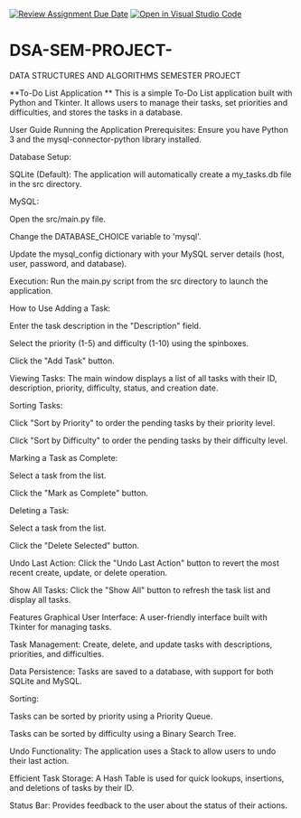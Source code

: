 [![Review Assignment Due Date](https://classroom.github.com/assets/deadline-readme-button-22041afd0340ce965d47ae6ef1cefeee28c7c493a6346c4f15d667ab976d596c.svg)](https://classroom.github.com/a/__oZ-IAL)
[![Open in Visual Studio Code](https://classroom.github.com/assets/open-in-vscode-2e0aaae1b6195c2367325f4f02e2d04e9abb55f0b24a779b69b11b9e10269abc.svg)](https://classroom.github.com/online_ide?assignment_repo_id=19822271&assignment_repo_type=AssignmentRepo)
# DSA-SEM-PROJECT-
DATA STRUCTURES AND ALGORITHMS SEMESTER PROJECT

**To-Do List Application
**
This is a simple To-Do List application built with Python and Tkinter. It allows users to manage their tasks, set priorities and difficulties, and stores the tasks in a database.

User Guide
Running the Application
Prerequisites: Ensure you have Python 3 and the mysql-connector-python library installed.

Database Setup:

SQLite (Default): The application will automatically create a my_tasks.db file in the src directory.

MySQL:

Open the src/main.py file.

Change the DATABASE_CHOICE variable to 'mysql'.

Update the mysql_config dictionary with your MySQL server details (host, user, password, and database).

Execution: Run the main.py script from the src directory to launch the application.

How to Use
Adding a Task:

Enter the task description in the "Description" field.

Select the priority (1-5) and difficulty (1-10) using the spinboxes.

Click the "Add Task" button.

Viewing Tasks: The main window displays a list of all tasks with their ID, description, priority, difficulty, status, and creation date.

Sorting Tasks:

Click "Sort by Priority" to order the pending tasks by their priority level.

Click "Sort by Difficulty" to order the pending tasks by their difficulty level.

Marking a Task as Complete:

Select a task from the list.

Click the "Mark as Complete" button.

Deleting a Task:

Select a task from the list.

Click the "Delete Selected" button.

Undo Last Action: Click the "Undo Last Action" button to revert the most recent create, update, or delete operation.

Show All Tasks: Click the "Show All" button to refresh the task list and display all tasks.

Features
Graphical User Interface: A user-friendly interface built with Tkinter for managing tasks.

Task Management: Create, delete, and update tasks with descriptions, priorities, and difficulties.

Data Persistence: Tasks are saved to a database, with support for both SQLite and MySQL.

Sorting:

Tasks can be sorted by priority using a Priority Queue.

Tasks can be sorted by difficulty using a Binary Search Tree.

Undo Functionality: The application uses a Stack to allow users to undo their last action.

Efficient Task Storage: A Hash Table is used for quick lookups, insertions, and deletions of tasks by their ID.

Status Bar: Provides feedback to the user about the status of their actions.
